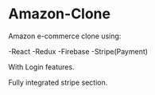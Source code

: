 # Amazon-Clone

Amazon e-commerce clone using:

-React
-Redux
-Firebase
-Stripe(Payment)

With Login features.



Fully integrated stripe section.
